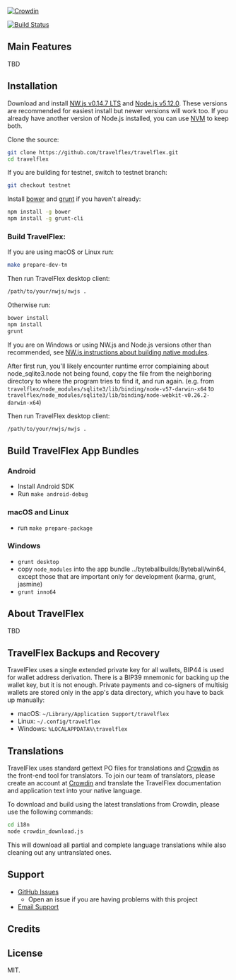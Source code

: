 [![Crowdin](https://d322cqt584bo4o.cloudfront.net/travelflex/localized.svg)](https://crowdin.com/project/travelflex)

[![Build Status](https://travis-ci.org/travelflex/travelflex.svg?branch=master)](https://travis-ci.org/travelflex/travelflex)


## Main Features

TBD

## Installation

Download and install [NW.js v0.14.7 LTS](https://dl.nwjs.io/v0.14.7) and [Node.js v5.12.0](https://nodejs.org/download/release/v5.12.0/).  These versions are recommended for easiest install but newer versions will work too.  If you already have another version of Node.js installed, you can use [NVM](https://github.com/creationix/nvm) to keep both.

Clone the source:

```sh
git clone https://github.com/travelflex/travelflex.git
cd travelflex
```

If you are building for testnet, switch to testnet branch:
```sh
git checkout testnet
```

Install [bower](http://bower.io/) and [grunt](http://gruntjs.com/getting-started)  if you haven't already:

```sh
npm install -g bower
npm install -g grunt-cli
```

### Build TravelFlex:

If you are using macOS or Linux run:
```sh
make prepare-dev-tn
```
Then run TravelFlex desktop client:
```sh
/path/to/your/nwjs/nwjs .
```
Otherwise run:
```sh
bower install
npm install
grunt
```
If you are on Windows or using NW.js and Node.js versions other than recommended, see [NW.js instructions about building native modules](http://docs.nwjs.io/en/latest/For%20Users/Advanced/Use%20Native%20Node%20Modules/).

After first run, you'll likely encounter runtime error complaining about node_sqlite3.node not being found, copy the file from the neighboring directory to where the program tries to find it, and run again. (e.g. from `travelflex/node_modules/sqlite3/lib/binding/node-v57-darwin-x64` to `travelflex/node_modules/sqlite3/lib/binding/node-webkit-v0.26.2-darwin-x64`)

Then run TravelFlex desktop client:

```sh
/path/to/your/nwjs/nwjs .
```

## Build TravelFlex App Bundles

### Android

- Install Android SDK
- Run `make android-debug`

### macOS and Linux

- run `make prepare-package`

### Windows

- `grunt desktop`
- copy `node_modules` into the app bundle ../byteballbuilds/Byteball/win64, except those that are important only for development (karma, grunt, jasmine)
- `grunt inno64`

## About TravelFlex

TBD

## TravelFlex Backups and Recovery

TravelFlex uses a single extended private key for all wallets, BIP44 is used for wallet address derivation.  There is a BIP39 mnemonic for backing up the wallet key, but it is not enough.  Private payments and co-signers of multisig wallets are stored only in the app's data directory, which you have to back up manually:

* macOS: `~/Library/Application Support/travelflex`
* Linux: `~/.config/travelflex`
* Windows: `%LOCALAPPDATA%\travelflex`


## Translations

TravelFlex uses standard gettext PO files for translations and [Crowdin](https://crowdin.com/project/travelflex) as the front-end tool for translators. To join our team of translators, please create an account at [Crowdin](https://crowdin.com) and translate the TravelFlex documentation and application text into your native language.

To download and build using the latest translations from Crowdin, please use the following commands:

```sh
cd i18n
node crowdin_download.js
```

This will download all partial and complete language translations while also cleaning out any untranslated ones.


## Support

* [GitHub Issues](https://github.com/travelflex/travelflex/issues)
  * Open an issue if you are having problems with this project
* [Email Support](mailto:support@travelflex.org)

## Credits


## License

MIT.
